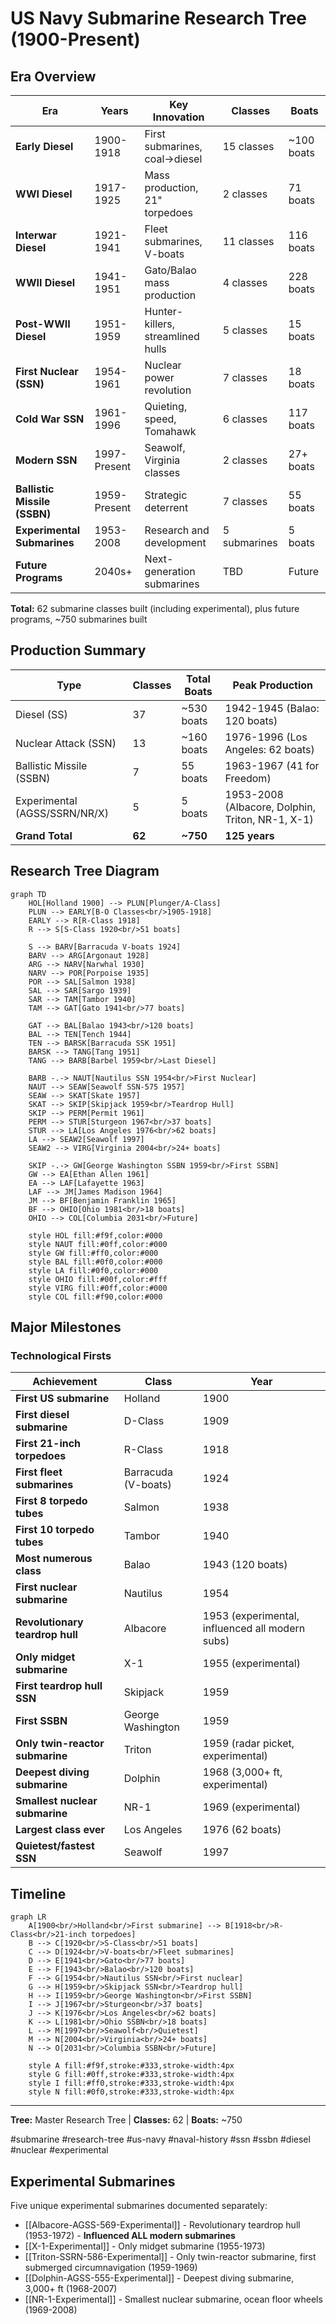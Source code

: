 # US Navy Submarine Research Tree (1900-Present)

## Era Overview

| Era | Years | Key Innovation | Classes | Boats |
|-----|-------|----------------|---------|-------|
| **Early Diesel** | 1900-1918 | First submarines, coal→diesel | 15 classes | ~100 boats |
| **WWI Diesel** | 1917-1925 | Mass production, 21" torpedoes | 2 classes | 71 boats |
| **Interwar Diesel** | 1921-1941 | Fleet submarines, V-boats | 11 classes | 116 boats |
| **WWII Diesel** | 1941-1951 | Gato/Balao mass production | 4 classes | 228 boats |
| **Post-WWII Diesel** | 1951-1959 | Hunter-killers, streamlined hulls | 5 classes | 15 boats |
| **First Nuclear (SSN)** | 1954-1961 | Nuclear power revolution | 7 classes | 18 boats |
| **Cold War SSN** | 1961-1996 | Quieting, speed, Tomahawk | 6 classes | 117 boats |
| **Modern SSN** | 1997-Present | Seawolf, Virginia classes | 2 classes | 27+ boats |
| **Ballistic Missile (SSBN)** | 1959-Present | Strategic deterrent | 7 classes | 55 boats |
| **Experimental Submarines** | 1953-2008 | Research and development | 5 submarines | 5 boats |
| **Future Programs** | 2040s+ | Next-generation submarines | TBD | Future |

**Total:** 62 submarine classes built (including experimental), plus future programs, ~750 submarines built

## Production Summary

| Type | Classes | Total Boats | Peak Production |
|------|---------|-------------|-----------------|
| Diesel (SS) | 37 | ~530 boats | 1942-1945 (Balao: 120 boats) |
| Nuclear Attack (SSN) | 13 | ~160 boats | 1976-1996 (Los Angeles: 62 boats) |
| Ballistic Missile (SSBN) | 7 | 55 boats | 1963-1967 (41 for Freedom) |
| Experimental (AGSS/SSRN/NR/X) | 5 | 5 boats | 1953-2008 (Albacore, Dolphin, Triton, NR-1, X-1) |
| **Grand Total** | **62** | **~750** | **125 years** |

## Research Tree Diagram

```mermaid
graph TD
    HOL[Holland 1900] --> PLUN[Plunger/A-Class]
    PLUN --> EARLY[B-O Classes<br/>1905-1918]
    EARLY --> R[R-Class 1918]
    R --> S[S-Class 1920<br/>51 boats]

    S --> BARV[Barracuda V-boats 1924]
    BARV --> ARG[Argonaut 1928]
    ARG --> NARV[Narwhal 1930]
    NARV --> POR[Porpoise 1935]
    POR --> SAL[Salmon 1938]
    SAL --> SAR[Sargo 1939]
    SAR --> TAM[Tambor 1940]
    TAM --> GAT[Gato 1941<br/>77 boats]

    GAT --> BAL[Balao 1943<br/>120 boats]
    BAL --> TEN[Tench 1944]
    TEN --> BARSK[Barracuda SSK 1951]
    BARSK --> TANG[Tang 1951]
    TANG --> BARB[Barbel 1959<br/>Last Diesel]

    BARB -.-> NAUT[Nautilus SSN 1954<br/>First Nuclear]
    NAUT --> SEAW[Seawolf SSN-575 1957]
    SEAW --> SKAT[Skate 1957]
    SKAT --> SKIP[Skipjack 1959<br/>Teardrop Hull]
    SKIP --> PERM[Permit 1961]
    PERM --> STUR[Sturgeon 1967<br/>37 boats]
    STUR --> LA[Los Angeles 1976<br/>62 boats]
    LA --> SEAW2[Seawolf 1997]
    SEAW2 --> VIRG[Virginia 2004<br/>24+ boats]

    SKIP -.-> GW[George Washington SSBN 1959<br/>First SSBN]
    GW --> EA[Ethan Allen 1961]
    EA --> LAF[Lafayette 1963]
    LAF --> JM[James Madison 1964]
    JM --> BF[Benjamin Franklin 1965]
    BF --> OHIO[Ohio 1981<br/>18 boats]
    OHIO --> COL[Columbia 2031<br/>Future]

    style HOL fill:#f9f,color:#000
    style NAUT fill:#0ff,color:#000
    style GW fill:#ff0,color:#000
    style BAL fill:#0f0,color:#000
    style LA fill:#0f0,color:#000
    style OHIO fill:#00f,color:#fff
    style VIRG fill:#0ff,color:#000
    style COL fill:#f90,color:#000
```

## Major Milestones

### Technological Firsts

| Achievement | Class | Year |
|-------------|-------|------|
| **First US submarine** | Holland | 1900 |
| **First diesel submarine** | D-Class | 1909 |
| **First 21-inch torpedoes** | R-Class | 1918 |
| **First fleet submarines** | Barracuda (V-boats) | 1924 |
| **First 8 torpedo tubes** | Salmon | 1938 |
| **First 10 torpedo tubes** | Tambor | 1940 |
| **Most numerous class** | Balao | 1943 (120 boats) |
| **First nuclear submarine** | Nautilus | 1954 |
| **Revolutionary teardrop hull** | Albacore | 1953 (experimental, influenced all modern subs) |
| **Only midget submarine** | X-1 | 1955 (experimental) |
| **First teardrop hull SSN** | Skipjack | 1959 |
| **First SSBN** | George Washington | 1959 |
| **Only twin-reactor submarine** | Triton | 1959 (radar picket, experimental) |
| **Deepest diving submarine** | Dolphin | 1968 (3,000+ ft, experimental) |
| **Smallest nuclear submarine** | NR-1 | 1969 (experimental) |
| **Largest class ever** | Los Angeles | 1976 (62 boats) |
| **Quietest/fastest SSN** | Seawolf | 1997 |

## Timeline

```mermaid
graph LR
    A[1900<br/>Holland<br/>First submarine] --> B[1918<br/>R-Class<br/>21-inch torpedoes]
    B --> C[1920<br/>S-Class<br/>51 boats]
    C --> D[1924<br/>V-boats<br/>Fleet submarines]
    D --> E[1941<br/>Gato<br/>77 boats]
    E --> F[1943<br/>Balao<br/>120 boats]
    F --> G[1954<br/>Nautilus SSN<br/>First nuclear]
    G --> H[1959<br/>Skipjack SSN<br/>Teardrop hull]
    H --> I[1959<br/>George Washington<br/>First SSBN]
    I --> J[1967<br/>Sturgeon<br/>37 boats]
    J --> K[1976<br/>Los Angeles<br/>62 boats]
    K --> L[1981<br/>Ohio SSBN<br/>18 boats]
    L --> M[1997<br/>Seawolf<br/>Quietest]
    M --> N[2004<br/>Virginia<br/>24+ boats]
    N --> O[2031<br/>Columbia SSBN<br/>Future]

    style A fill:#f9f,stroke:#333,stroke-width:4px
    style G fill:#0ff,stroke:#333,stroke-width:4px
    style I fill:#ff0,stroke:#333,stroke-width:4px
    style N fill:#0f0,stroke:#333,stroke-width:4px
```

---

**Tree:** Master Research Tree | **Classes:** 62 | **Boats:** ~750

#submarine #research-tree #us-navy #naval-history #ssn #ssbn #diesel #nuclear #experimental

## Experimental Submarines
Five unique experimental submarines documented separately:
- [[Albacore-AGSS-569-Experimental]] - Revolutionary teardrop hull (1953-1972) - **Influenced ALL modern submarines**
- [[X-1-Experimental]] - Only midget submarine (1955-1973)
- [[Triton-SSRN-586-Experimental]] - Only twin-reactor submarine, first submerged circumnavigation (1959-1969)
- [[Dolphin-AGSS-555-Experimental]] - Deepest diving submarine, 3,000+ ft (1968-2007)
- [[NR-1-Experimental]] - Smallest nuclear submarine, ocean floor wheels (1969-2008)